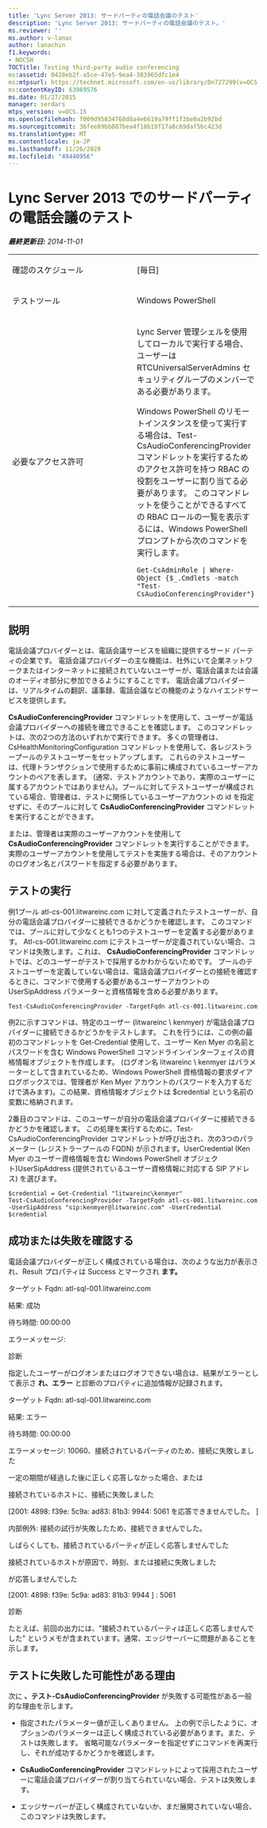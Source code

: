 ```yaml
---
title: 'Lync Server 2013: サードパーティの電話会議のテスト'
description: 'Lync Server 2013: サードパーティの電話会議のテスト。'
ms.reviewer: ''
ms.author: v-lanac
author: lanachin
f1.keywords:
- NOCSH
TOCTitle: Testing third-party audio conferencing
ms:assetid: 0428eb2f-a5ce-47e5-9ea4-383965dfc1e4
ms:mtpsurl: https://technet.microsoft.com/en-us/library/Dn727299(v=OCS.15)
ms:contentKeyID: 63969576
ms.date: 01/27/2015
manager: serdars
mtps_version: v=OCS.15
ms.openlocfilehash: f009d95834768d8a4e6619a79ff1f3be0a2b92bd
ms.sourcegitcommit: 36fee89bb887bea4f18b19f17a8c69daf5bc423d
ms.translationtype: MT
ms.contentlocale: ja-JP
ms.lasthandoff: 11/26/2020
ms.locfileid: "49440956"
---
```

# <a name="testing-third-party-audio-conferencing-in-lync-server-2013"></a>Lync Server 2013 でのサードパーティの電話会議のテスト

<div data-xmlns="http://www.w3.org/1999/xhtml">

<div class="topic" data-xmlns="http://www.w3.org/1999/xhtml" data-msxsl="urn:schemas-microsoft-com:xslt" data-cs="https://msdn.microsoft.com/">

<div data-asp="https://msdn2.microsoft.com/asp">



</div>

<div id="mainSection">

<div id="mainBody">

<span> </span>

_**最終更新日:** 2014-11-01_


<table>
<colgroup>
<col style="width: 50%" />
<col style="width: 50%" />
</colgroup>
<tbody>
<tr class="odd">
<td><p>確認のスケジュール</p></td>
<td><p>[毎日]</p></td>
</tr>
<tr class="even">
<td><p>テストツール</p></td>
<td><p>Windows PowerShell</p></td>
</tr>
<tr class="odd">
<td><p>必要なアクセス許可</p></td>
<td><p>Lync Server 管理シェルを使用してローカルで実行する場合、ユーザーは RTCUniversalServerAdmins セキュリティグループのメンバーである必要があります。</p>
<p>Windows PowerShell のリモートインスタンスを使って実行する場合は、Test-CsAudioConferencingProvider コマンドレットを実行するためのアクセス許可を持つ RBAC の役割をユーザーに割り当てる必要があります。 このコマンドレットを使うことができるすべての RBAC ロールの一覧を表示するには、Windows PowerShell プロンプトから次のコマンドを実行します。</p>
<pre><code>Get-CsAdminRole | Where-Object {$_.Cmdlets -match &quot;Test-CsAudioConferencingProvider&quot;}</code></pre></td>
</tr>
</tbody>
</table>


<div>

## <a name="description"></a>説明

電話会議プロバイダーとは、電話会議サービスを組織に提供するサード パーティの企業です。 電話会議プロバイダーの主な機能は、社外にいて企業ネットワークまたはインターネットに接続されていないユーザーが、電話会議または会議のオーディオ部分に参加できるようにすることです。 電話会議プロバイダーは、リアルタイムの翻訳、議事録、電話会議などの機能のようなハイエンドサービスを提供します。

**CsAudioConferencingProvider** コマンドレットを使用して、ユーザーが電話会議プロバイダーへの接続を確立できることを確認します。 このコマンドレットは、次の2つの方法のいずれかで実行できます。 多くの管理者は、CsHealthMonitoringConfiguration コマンドレットを使用して、各レジストラープールのテストユーザーをセットアップします。 これらのテストユーザーは、代理トランザクションで使用するために事前に構成されているユーザーアカウントのペアを表します。 (通常、テストアカウントであり、実際のユーザーに属するアカウントではありません)。プールに対してテストユーザーが構成されている場合、管理者は、テストに関係しているユーザーアカウントの id を指定せずに、そのプールに対して **CsAudioConferencingProvider** コマンドレットを実行することができます。

または、管理者は実際のユーザーアカウントを使用して **CsAudioConferencingProvider** コマンドレットを実行することができます。 実際のユーザーアカウントを使用してテストを実施する場合は、そのアカウントのログオン名とパスワードを指定する必要があります。

</div>

<div>

## <a name="running-the-test"></a>テストの実行

例1プール atl-cs-001.litwareinc.com に対して定義されたテストユーザーが、自分の電話会議プロバイダーに接続できるかどうかを確認します。 このコマンドでは、プールに対して少なくとも1つのテストユーザーを定義する必要があります。 Atl-cs-001.litwareinc.com にテストユーザーが定義されていない場合、コマンドは失敗します。これは、 **CsAudioConferencingProvider** コマンドレットでは、どのユーザーがテストで採用するかわからないためです。 プールのテストユーザーを定義していない場合は、電話会議プロバイダーとの接続を確認するときに、コマンドで使用する必要があるユーザーアカウントの UserSipAddress パラメーターと資格情報を含める必要があります。

    Test-CsAudioConferencingProvider -TargetFqdn atl-cs-001.litwareinc.com 

例2に示すコマンドは、特定のユーザー (litwareinc \\ kenmyer) が電話会議プロバイダーに接続できるかどうかをテストします。 これを行うには、この例の最初のコマンドレットを Get-Credential 使用して、ユーザー Ken Myer の名前とパスワードを含む Windows PowerShell コマンドラインインターフェイスの資格情報オブジェクトを作成します。 (ログオン名 litwareinc \\ kenmyer はパラメーターとして含まれているため、Windows PowerShell 資格情報の要求ダイアログボックスでは、管理者が Ken Myer アカウントのパスワードを入力するだけで済みます)。この結果、資格情報オブジェクトは $credential という名前の変数に格納されます。

2番目のコマンドは、このユーザーが自分の電話会議プロバイダーに接続できるかどうかを確認します。 この処理を実行するために、Test-CsAudioConferencingProvider コマンドレットが呼び出され、次の3つのパラメーター (レジストラープールの FQDN) が示されます。UserCredential (Ken Myer のユーザー資格情報を含む Windows PowerShell オブジェクト)UserSipAddress (提供されているユーザー資格情報に対応する SIP アドレス) を選びます。

    $credential = Get-Credential "litwareinc\kenmyer" 
    Test-CsAudioConferencingProvider -TargetFqdn atl-cs-001.litwareinc.com -UserSipAddress "sip:kenmyer@litwareinc.com" -UserCredential $credential

</div>

<div>

## <a name="determining-success-or-failure"></a>成功または失敗を確認する

電話会議プロバイダーが正しく構成されている場合は、次のような出力が表示され、Result プロパティは Success とマークされ **ます。**

ターゲット Fqdn: atl-sql-001.litwareinc.com

結果: 成功

待ち時間: 00:00:00

エラーメッセージ:

診断

指定したユーザーがログオンまたはログオフできない場合は、結果がエラーとして表示さ **れ、エラー** と診断のプロパティに追加情報が記録されます。

ターゲット Fqdn: atl-sql-001.litwareinc.com

結果: エラー

待ち時間: 00:00:00

エラーメッセージ: 10060、接続されているパーティのため、接続に失敗しました

一定の期間が経過した後に正しく応答しなかった場合、または

接続されているホストに、接続に失敗しました

\[2001: 4898: f39e: 5c9a: ad83: 81b3: 9944: 5061 を応答できませんでした。 \]

内部例外: 接続の試行が失敗したため、接続できませんでした。

しばらくしても、接続されているパーティが正しく応答しませんでした

接続されているホストが原因で、時刻、または接続に失敗しました

が応答しませんでした

\[2001: 4898: f39e: 5c9a: ad83: 81b3: 9944 \] : 5061

診断

たとえば、前回の出力には、"接続されているパーティは正しく応答しませんでした" というメモが含まれています。通常、エッジサーバーに問題があることを示します。

</div>

<div>

## <a name="reasons-why-the-test-might-have-failed"></a>テストに失敗した可能性がある理由

次に **、テスト-CsAudioConferencingProvider** が失敗する可能性がある一般的な理由を示します。

  - 指定されたパラメーター値が正しくありません。 上の例で示したように、オプションのパラメーターは正しく構成されている必要があります。また、テストは失敗します。 省略可能なパラメーターを指定せずにコマンドを再実行し、それが成功するかどうかを確認します。

  - **CsAudioConferencingProvider** コマンドレットによって採用されたユーザーに電話会議プロバイダーが割り当てられていない場合、テストは失敗します。

  - エッジサーバーが正しく構成されていないか、まだ展開されていない場合、このコマンドは失敗します。

</div>

</div>

<span> </span>

</div>

</div>

</div>

